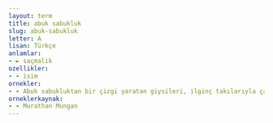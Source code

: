 ```yaml
---
layout: term
title: abuk sabukluk
slug: abuk-sabukluk
letter: A
lisan: Türkçe
anlamlar:
- ► saçmalık
ozellikler:
- - isim
ornekler:
- - Abuk sabukluktan bir çizgi yaratan giysileri, ilginç takılarıyla çağdaş bir efsaneydi.
orneklerkaynak:
- - Murathan Mungan
---
```

